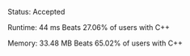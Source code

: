 Status: Accepted

Runtime: 44 ms
Beats 27.06% of users with C++

Memory: 33.48 MB
Beats 65.02% of users with C++
